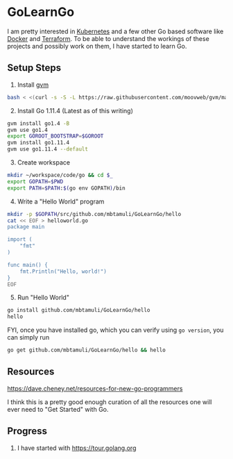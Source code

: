 # GoLearnGo

I am pretty interested in [Kubernetes](https://kubernetes.io/) and a few other
Go based software like [Docker](https://www.docker.com/) and
[Terraform](https://www.terraform.io/). To be able to understand the workings
of these projects and possibly work on them, I have started to learn Go.

## Setup Steps

1. Install [gvm](https://github.com/moovweb/gvm)
```bash
bash < <(curl -s -S -L https://raw.githubusercontent.com/moovweb/gvm/master/binscripts/gvm-installer)
```

2. Install Go 1.11.4 (Latest as of this writing)
```bash
gvm install go1.4 -B
gvm use go1.4
export GOROOT_BOOTSTRAP=$GOROOT
gvm install go1.11.4
gvm use go1.11.4 --default
```

3. Create workspace
```bash
mkdir ~/workspace/code/go && cd $_
export GOPATH=$PWD
export PATH=$PATH:$(go env GOPATH)/bin
```

4. Write a "Hello World" program
```bash
mkdir -p $GOPATH/src/github.com/mbtamuli/GoLearnGo/hello
cat << EOF > helloworld.go
package main

import (
	"fmt"
)

func main() {
	fmt.Println("Hello, world!")
}
EOF
```

5. Run "Hello World"
```bash
go install github.com/mbtamuli/GoLearnGo/hello
hello
```

FYI, once you have installed go, which you can verify using `go version`, you
can simply run
```bash
go get github.com/mbtamuli/GoLearnGo/hello && hello
```

## Resources

https://dave.cheney.net/resources-for-new-go-programmers

I think this is a pretty good enough curation of all the resources one will
ever need to "Get Started" with Go.

## Progress

1. I have started with https://tour.golang.org
